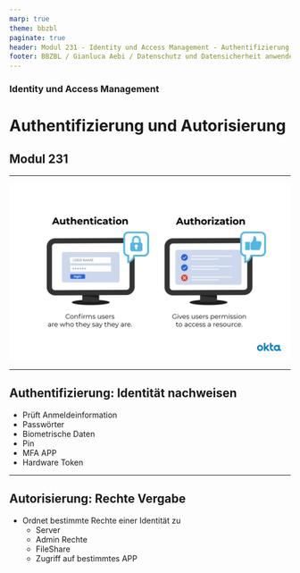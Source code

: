 ```yaml
---
marp: true
theme: bbzbl
paginate: true
header: Modul 231 - Identity und Access Management - Authentifizierung und Autorisierung
footer: BBZBL / Gianluca Aebi / Datenschutz und Datensicherheit anwenden
---
```


<!-- _class: big center -->
### Identity und Access Management
# Authentifizierung und Autorisierung
## Modul 231

---
[![Authentication_vs_Authorization.png](../images/Authentication_vs_Authorization.png)](https://www.okta.com/de/identity-101/authentication-vs-authorization/)

---
## Authentifizierung: Identität nachweisen
- Prüft Anmeldeinformation
 - Passwörter
 - Biometrische Daten
 - Pin
 - MFA APP
 - Hardware Token

---
## Autorisierung: Rechte Vergabe
- Ordnet bestimmte Rechte einer Identität zu
    - Server
    - Admin Rechte
    - FileShare
    - Zugriff auf bestimmtes APP
